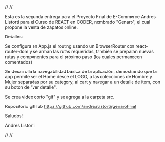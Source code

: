 // //

Esta es la segunda entrega para el Proyecto Final de E-Commerce Andres Listorti para el Curso de REACT en CODER, nombrado "Genaro", el cual propone la venta de zapatos online.

Detalles:

Se configura en App.js el routing usando un BrowserRouter con react-router-dom y se arman las rutas requeridas, también se preparan nuevas rutas y componentes para el próximo paso (los cuales permanecen comentados)

Se desarrolla la navegabilidad básica de la aplicación, demostrando que la app permite ver el Home desde el LOGO, a las colecciones de Hombre y Mujer separadas por su category, al cart y navegar a un detalle de item, con su boton de "ver detalle".

Se crea video corto "gif" y se agrega a la carpeta src.

Repositorio gitHub https://github.com/andresListorti/genaroFinal

Saludos!

Andres Listorti

// //
